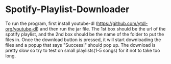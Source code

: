 # Spotify-Playlist-Downloader
To run the program, first install youtube-dl (https://github.com/ytdl-org/youtube-dl) and then run the jar file. The 1st box should be the url of the spotify playlist, and the 2nd box should be the name of the folder to put the files in. Once the download button is pressed, it will start downloading the files and a popup that says "Success!" should pop up. The download is pretty slow so try to test on small playlists(1-5 songs) for it not to take too long.
